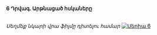 **6 Դրվագ. Արթնացած հսկաները**

\
_Սեղմեք նկարի վրա ֆիլմը դիտելու համար_
[![Սերիա 6](https://upload.wikimedia.org/wikipedia/en/b/b3/House_of_David_Poster.jpg)](https://vkvideo.ru/video-220020068_456257638)
